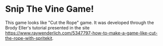# Snip The Vine Game!

This game looks like "Cut the Rope" game. It was developed through the Brody Eller's tutorial presented in the site 
https://www.raywenderlich.com/5347797-how-to-make-a-game-like-cut-the-rope-with-spritekit.
